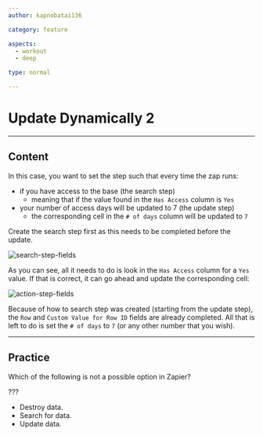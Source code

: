 ```yaml
---
author: kapnobatai136

category: feature

aspects:
  - workout
  - deep

type: normal

---
```


# Update Dynamically 2

---
## Content

In this case, you want to set the step such that every time the zap runs:
- if you have access to the base (the search step)
  - meaning that if the value found in the `Has Access` column is `Yes`
- your number of access days will be updated to 7 (the update step)
  - the corresponding cell in the `# of days` column will be updated to `7`

Create the search step first as this needs to be completed before the update.

![search-step-fields](https://img.enkipro.com/5d1aa922681912c4c6c345c914135ac0.png)

As you can see, all it needs to do is look in the `Has Access` column for a `Yes` value. If that is correct, it can go ahead and update the corresponding cell:

![action-step-fields](https://img.enkipro.com/b61453919e9333ea96bb40123d62242d.png)

Because of how to search step was created (starting from the update step), the `Row` and `Custom Value for Row ID` fields are already completed. All that is left to do is set the `# of days` to `7` (or any other number that you wish).

---
## Practice

Which of the following is not a possible option in Zapier?

???

* Destroy data.
* Search for data.
* Update data.